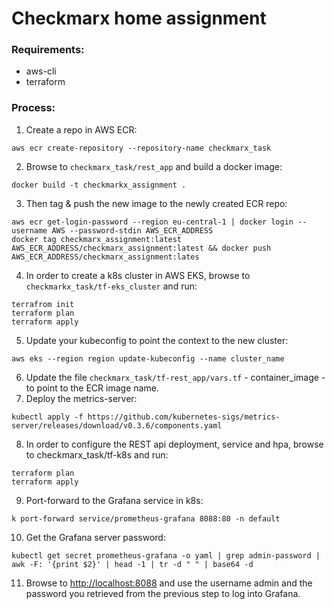 # Checkmarx home assignment

### Requirements:

- aws-cli
- terraform 

### Process:

1. Create a repo in AWS ECR:
```
aws ecr create-repository --repository-name checkmarx_task
```
2. Browse to `checkmarx_task/rest_app` and build a docker image:
```
docker build -t checkmarkx_assignment .
```
3. Then tag & push the new image to the newly created ECR repo:

```
aws ecr get-login-password --region eu-central-1 | docker login --username AWS --password-stdin AWS_ECR_ADDRESS
docker tag checkmarx_assignment:latest AWS_ECR_ADDRESS/checkmarx_assignment:latest && docker push AWS_ECR_ADDRESS/checkmarx_assignment:lates
```

4. In order to create a k8s cluster in AWS EKS, browse to `checkmarkx_task/tf-eks_cluster` and run:

```
terrafrom init
terraform plan
terraform apply
```

5. Update your kubeconfig to point the context to the new cluster:
```
aws eks --region region update-kubeconfig --name cluster_name
```
6. Update the file `checkmarx_task/tf-rest_app/vars.tf` - container_image - to point to the ECR image name.
7. Deploy the metrics-server:
```
kubectl apply -f https://github.com/kubernetes-sigs/metrics-server/releases/download/v0.3.6/components.yaml
```
8. In order to configure the REST api deployment, service and hpa, browse to checkmarx_task/tf-k8s and run:

```
terraform plan
terraform apply
```

9. Port-forward to the Grafana service in k8s:
```
k port-forward service/prometheus-grafana 8088:80 -n default
```
10. Get the Grafana server password:
```
kubectl get secret prometheus-grafana -o yaml | grep admin-password | awk -F: '{print $2}' | head -1 | tr -d " " | base64 -d
```
11. Browse to [http://localhost:8088]() and use the username admin and the password you retrieved from the previous step to log into Grafana.
